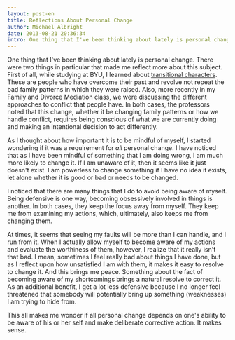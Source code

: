 ```yaml
---
layout: post-en
title: Reflections About Personal Change
author: Michael Albright
date: 2013-08-21 20:36:34
intro: One thing that I've been thinking about lately is personal change. There were two things in particular that made me reflect more about this subject. First of all, while studying at BYU, I learned about transitional characters. These are people who have overcome their past and revolve not repeat the bad family patterns in which they were raised. Also, more recently in my Family and Divorce Mediation class, we were discussing the different approaches to conflict that people have. In both cases, the professors noted that this change, whether it be changing family patterns or how we handle conflict, requires...
---
```

One thing that I've been thinking about lately is personal change. There were two things in particular that made me reflect more about this subject. First of all, while studying at BYU, I learned about [transitional characters][1]. These are people who have overcome their past and revolve not repeat the bad family patterns in which they were raised. Also, more recently in my Family and Divorce Mediation class, we were discussing the different approaches to conflict that people have. In both cases, the professors noted that this change, whether it be changing family patterns or how we handle conflict, requires being conscious of what we are currently doing and making an intentional decision to act differently.

As I thought about how important it is to be mindful of myself, I started wondering if it was a requirement for *all* personal change. I have noticed that as I have been mindful of something that I am doing wrong, I am much more likely to change it. If I am unaware of it, then it seems like it just doesn't exist. I am powerless to change something if I have no idea it exists, let alone whether it is good or bad or needs to be changed.

I noticed that there are many things that I do to avoid being aware of myself. Being defensive is one way, becoming obsessively involved in things is another. In both cases, they keep the focus away from myself. They keep me from examining my actions, which, ultimately, also keeps me from changing them.

At times, it seems that seeing my faults will be more than I can handle, and I run from it. When I actually allow myself to become aware of my actions and evaluate the worthiness of them, however, I realize that it really isn't that bad. I mean, sometimes I feel really bad about things I have done, but as I reflect upon how unsatisfied I am with them, it makes it easy to resolve to change it. And this brings me peace. Something about the fact of becoming aware of my shortcomings brings a natural resolve to correct it. As an additional benefit, I get a lot less defensive because I no longer feel threatened that somebody will potentially bring up something (weaknesses) I am trying to hide from. 

This all makes me wonder if all personal change depends on one's ability to be aware of his or her self and make deliberate corrective action. It makes sense.

[1]: http://foreverfamilies.byu.edu/Article.aspx?a=12
